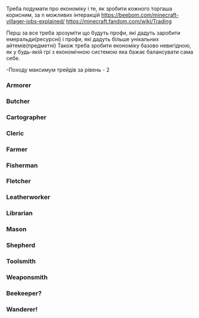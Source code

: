 Треба подумати про економіку і те, як зробити кожного торгаша корисним, за n можливих інтеракцій
https://beebom.com/minecraft-villager-jobs-explained/
https://minecraft.fandom.com/wiki/Trading

Перш за все треба зрозуміти що будуть профи, які дадуть заробити емеральди(ресурсні) і профи, які дадуть більше унікальних айтемів(предметні)
Також треба зробити економіку базово невигідною, як у будь-якій грі з економічною системою яка бажає балансувати сама себе.

-Походу максимум трейдів за рівень - 2

### Armorer



### Butcher

### Cartographer

### Cleric

### Farmer

### Fisherman

### Fletcher

### Leatherworker

### Librarian

### Mason

### Shepherd

### Toolsmith

### Weaponsmith

### Beekeeper?

### Wanderer!

